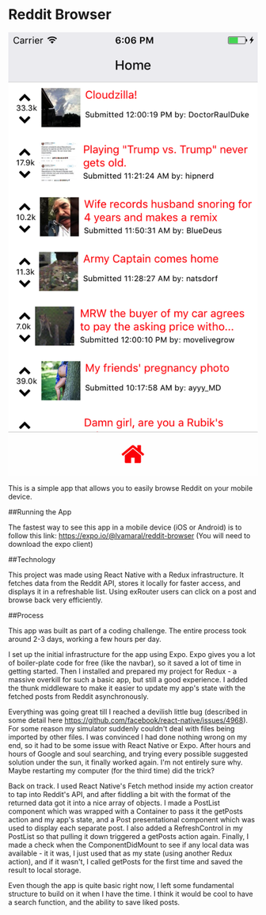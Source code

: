 # Reddit Browser
![RedditBroswer](./assets/images/sample.png)

This is a simple app that allows you to easily browse Reddit on your mobile device.

##Running the App

The fastest way to see this app in a mobile device (iOS or Android) is to follow this link:
https://expo.io/@lvamaral/reddit-browser
(You will need to download the expo client)

##Technology

This project was made using React Native with a Redux infrastructure. It fetches data from the Reddit API, stores it locally for faster access, and displays it in a refreshable list. Using exRouter users can click on a post and browse back very efficiently.  

##Process

This app was built as part of a coding challenge. The entire process took around 2-3 days, working a few hours per day.

I set up the initial infrastructure for the app using Expo. Expo gives you a lot of boiler-plate code for free (like the navbar), so it saved a lot of time in getting started. Then I installed and prepared my project for Redux - a massive overkill for such a basic app, but still a good experience. I added the thunk middleware to make it easier to update my app's state with the fetched posts from Reddit asynchronously.

Everything was going great till I reached a devilish little bug (described in some detail here https://github.com/facebook/react-native/issues/4968). For some reason my simulator suddenly couldn't deal with files being imported by other files. I was convinced I had done nothing wrong on my end, so it had to be some issue with React Native or Expo. After hours and hours of Google and soul searching, and trying every possible suggested solution under the sun, it finally worked again. I'm not entirely sure why. Maybe restarting my computer (for the third time) did the trick?

Back on track. I used React Native's Fetch method inside my action creator to tap into Reddit's API, and after fiddling a bit with the format of the returned data got it into a nice array of objects. I made a PostList component which was wrapped with a Container to pass it the getPosts action and my app's state, and a Post presentational component which was used to display each separate post. I also added a RefreshControl in my PostList so that pulling it down triggered a getPosts action again. Finally, I made a check when the ComponentDidMount to see if any local data was available - it it was, I just used that as my state (using another Redux action), and if it wasn't, I called getPosts for the first time and saved the result to local storage.  

Even though the app is quite basic right now, I left some fundamental structure to build on it when I have the time. I think it would be cool to have a search function, and the ability to save liked posts.
